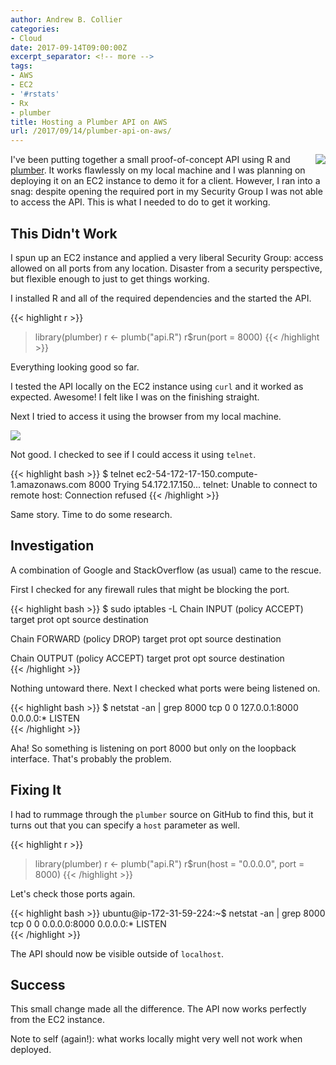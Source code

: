 ```yaml
---
author: Andrew B. Collier
categories:
- Cloud
date: 2017-09-14T09:00:00Z
excerpt_separator: <!-- more -->
tags:
- AWS
- EC2
- '#rstats'
- Rx
- plumber
title: Hosting a Plumber API on AWS
url: /2017/09/14/plumber-api-on-aws/
---
```


<!-- Other notes on hosting at https://www.rplumber.io/docs/hosting.html. -->

<img src="/img/logo/logo-plumber.png" style="float: right; margin-left: 10px;" />

I've been putting together a small proof-of-concept API using R and [plumber](https://github.com/trestletech/plumber). It works flawlessly on my local machine and I was planning on deploying it on an EC2 instance to demo it for a client. However, I ran into a snag: despite opening the required port in my Security Group I was not able to access the API. This is what I needed to do to get it working.

<!--more-->

<!-- <div style="clear: both;"></div> -->

## This Didn't Work

I spun up an EC2 instance and applied a very liberal Security Group: access allowed on all ports from any location. Disaster from a security perspective, but flexible enough to just to get things working.

I installed R and all of the required dependencies and the started the API.

{{< highlight r >}}
> library(plumber)
> r <- plumb("api.R")
> r$run(port = 8000)
{{< /highlight >}}

Everything looking good so far.

I tested the API locally on the EC2 instance using `curl` and it worked as expected. Awesome! I felt like I was on the finishing straight.

Next I tried to access it using the browser from my local machine.

![](/img/2017/09/aws-api-connection-refused.png)

Not good. I checked to see if I could access it using `telnet`.

{{< highlight bash >}}
$ telnet ec2-54-172-17-150.compute-1.amazonaws.com 8000
Trying 54.172.17.150...
telnet: Unable to connect to remote host: Connection refused
{{< /highlight >}}

Same story. Time to do some research.

## Investigation

A combination of Google and StackOverflow (as usual) came to the rescue.

First I checked for any firewall rules that might be blocking the port.

{{< highlight bash >}}
$ sudo iptables -L
Chain INPUT (policy ACCEPT)
target     prot opt source               destination         

Chain FORWARD (policy DROP)
target     prot opt source               destination         

Chain OUTPUT (policy ACCEPT)
target     prot opt source               destination   
{{< /highlight >}}

Nothing untoward there. Next I checked what ports were being listened on.

{{< highlight bash >}}
$ netstat -an | grep 8000
tcp        0      0 127.0.0.1:8000          0.0.0.0:*               LISTEN     
{{< /highlight >}}

Aha! So something is listening on port 8000 but only on the loopback interface. That's probably the problem.

## Fixing It

I had to rummage through the `plumber` source on GitHub to find this, but it turns out that you can specify a `host` parameter as well.

{{< highlight r >}}
> library(plumber)
> r <- plumb("api.R")
> r$run(host = "0.0.0.0", port = 8000)
{{< /highlight >}}

Let's check those ports again.

{{< highlight bash >}}
ubuntu@ip-172-31-59-224:~$ netstat -an | grep 8000
tcp        0      0 0.0.0.0:8000            0.0.0.0:*               LISTEN      
{{< /highlight >}}

The API should now be visible outside of `localhost`.

## Success

This small change made all the difference. The API now works perfectly from the EC2 instance.

Note to self (again!): what works locally might very well not work when deployed.